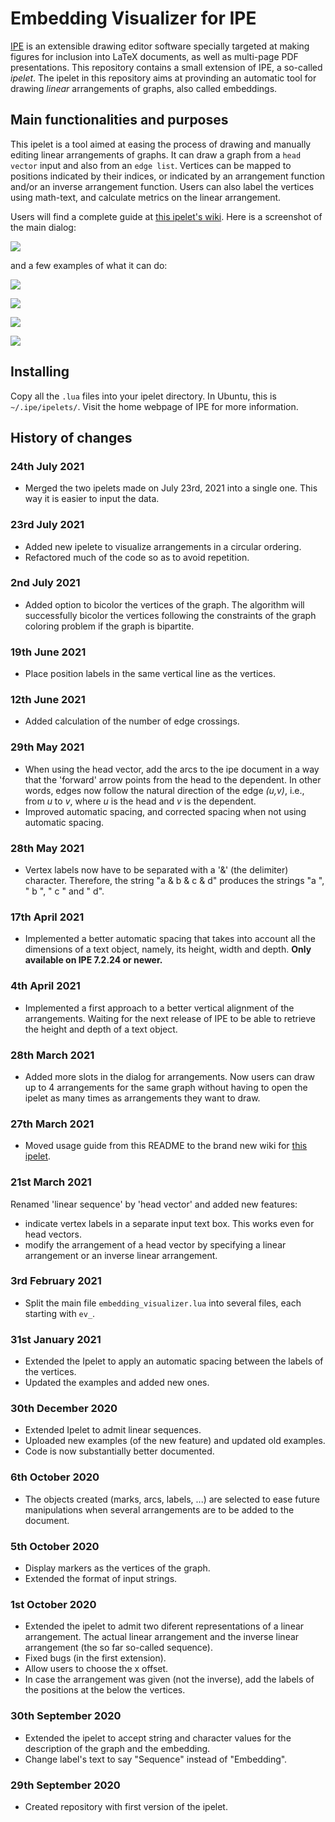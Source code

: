 # Embedding Visualizer for IPE

[IPE](http://ipe.otfried.org/) is an extensible drawing editor software specially targeted at making figures for inclusion into LaTeX documents, as well as multi-page PDF presentations. This repository contains a small extension of IPE, a so-called _ipelet_. The ipelet in this repository aims at provinding an automatic tool for drawing _linear_ arrangements of graphs, also called embeddings.

## Main functionalities and purposes

This ipelet is a tool aimed at easing the process of drawing and manually editing linear arrangements of graphs. It can draw a graph from a `head vector` input and also from an `edge list`. Vertices can be mapped to positions indicated by their indices, or indicated by an arrangement function and/or an inverse arrangement function. Users can also label the vertices using math-text, and calculate metrics on the linear arrangement.

Users will find a complete guide at [this ipelet's wiki](https://github.com/lluisalemanypuig/ipe.embedviz/wiki). Here is a screenshot of the main dialog:

![](figures/main_dialog.png)

and a few examples of what it can do:

![](figures/metric-D-linear-tree-arrangement.png)

![](figures/sentence-no-overlap.png)

![](figures/star-labelled-greek.png)

![](figures/circular-embeddings.png)

## Installing

Copy all the `.lua` files into your ipelet directory. In Ubuntu, this is `~/.ipe/ipelets/`. Visit the home webpage of IPE for more information.

## History of changes

### 24th July 2021

- Merged the two ipelets made on July 23rd, 2021 into a single one. This way it is easier to input the data.

### 23rd July 2021

- Added new ipelete to visualize arrangements in a circular ordering.
- Refactored much of the code so as to avoid repetition.

### 2nd July 2021

- Added option to bicolor the vertices of the graph. The algorithm will successfully bicolor the vertices following the constraints of the graph coloring problem if the graph is bipartite.

### 19th June 2021

- Place position labels in the same vertical line as the vertices.

### 12th June 2021

- Added calculation of the number of edge crossings.

### 29th May 2021

- When using the head vector, add the arcs to the ipe document in a way that the 'forward' arrow points from the head to the dependent. In other words, edges now follow the natural direction of the edge _(u,v)_, i.e., from _u_ to _v_, where _u_ is the head and _v_ is the dependent.
- Improved automatic spacing, and corrected spacing when not using automatic spacing.

### 28th May 2021
- Vertex labels now have to be separated with a '&' (the delimiter) character. Therefore, the string "a & b & c & d" produces the strings "a ", " b ", " c " and " d".

### 17th April 2021

- Implemented a better automatic spacing that takes into account all the dimensions of a text object, namely, its height, width and depth. **Only available on IPE 7.2.24 or newer.**

### 4th April 2021

- Implemented a first approach to a better vertical alignment of the arrangements. Waiting for the next release of IPE to be able to retrieve the height and depth of a text object.

### 28th March 2021

- Added more slots in the dialog for arrangements. Now users can draw up to 4 arrangements for the same graph without having to open the ipelet as many times as arrangements they want to draw.

### 27th March 2021

- Moved usage guide from this README to the brand new wiki for [this ipelet](https://github.com/lluisalemanypuig/ipe.embedviz/wiki).

### 21st March 2021

Renamed 'linear sequence' by 'head vector' and added new features:
- indicate vertex labels in a separate input text box. This works even for head vectors.
- modify the arrangement of a head vector by specifying a linear arrangement or an inverse linear arrangement.

### 3rd February 2021

- Split the main file `embedding_visualizer.lua` into several files, each starting with `ev_`.

### 31st January 2021

- Extended the Ipelet to apply an automatic spacing between the labels of the vertices.
- Updated the examples and added new ones.

### 30th December 2020

- Extended Ipelet to admit linear sequences.
- Uploaded new examples (of the new feature) and updated old examples.
- Code is now substantially better documented.

### 6th October 2020

- The objects created (marks, arcs, labels, ...) are selected to ease future manipulations when several arrangements are to be added to the document.

### 5th October 2020

- Display markers as the vertices of the graph.
- Extended the format of input strings.

### 1st October 2020

- Extended the ipelet to admit two diferent representations of a linear arrangement. The actual linear arrangement and the inverse linear arrangement (the so far so-called sequence).
- Fixed bugs (in the first extension).
- Allow users to choose the x offset.
- In case the arrangement was given (not the inverse), add the labels of the positions at the below the vertices.

### 30th September 2020

- Extended the ipelet to accept string and character values for the description of the graph and the embedding.
- Change label's text to say "Sequence" instead of "Embedding".

### 29th September 2020

- Created repository with first version of the ipelet.
